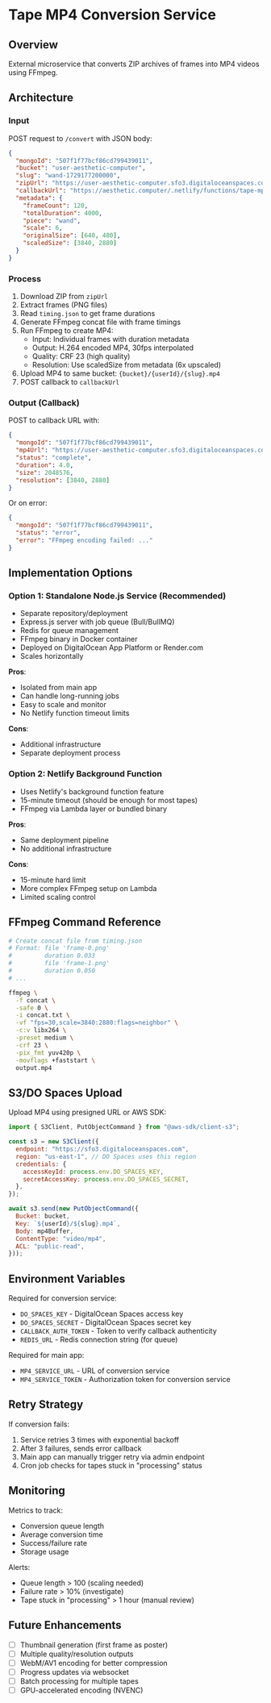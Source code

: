 # Tape MP4 Conversion Service

## Overview
External microservice that converts ZIP archives of frames into MP4 videos using FFmpeg.

## Architecture

### Input
POST request to `/convert` with JSON body:
```json
{
  "mongoId": "507f1f77bcf86cd799439011",
  "bucket": "user-aesthetic-computer",
  "slug": "wand-1729177200000",
  "zipUrl": "https://user-aesthetic-computer.sfo3.digitaloceanspaces.com/auth0|123/wand-1729177200000.zip",
  "callbackUrl": "https://aesthetic.computer/.netlify/functions/tape-mp4-complete",
  "metadata": {
    "frameCount": 120,
    "totalDuration": 4000,
    "piece": "wand",
    "scale": 6,
    "originalSize": [640, 480],
    "scaledSize": [3840, 2880]
  }
}
```

### Process
1. Download ZIP from `zipUrl`
2. Extract frames (PNG files)
3. Read `timing.json` to get frame durations
4. Generate FFmpeg concat file with frame timings
5. Run FFmpeg to create MP4:
   - Input: Individual frames with duration metadata
   - Output: H.264 encoded MP4, 30fps interpolated
   - Quality: CRF 23 (high quality)
   - Resolution: Use scaledSize from metadata (6x upscaled)
6. Upload MP4 to same bucket: `{bucket}/{userId}/{slug}.mp4`
7. POST callback to `callbackUrl`

### Output (Callback)
POST to callback URL with:
```json
{
  "mongoId": "507f1f77bcf86cd799439011",
  "mp4Url": "https://user-aesthetic-computer.sfo3.digitaloceanspaces.com/auth0|123/wand-1729177200000.mp4",
  "status": "complete",
  "duration": 4.0,
  "size": 2048576,
  "resolution": [3840, 2880]
}
```

Or on error:
```json
{
  "mongoId": "507f1f77bcf86cd799439011",
  "status": "error",
  "error": "FFmpeg encoding failed: ..."
}
```

## Implementation Options

### Option 1: Standalone Node.js Service (Recommended)
- Separate repository/deployment
- Express.js server with job queue (Bull/BullMQ)
- Redis for queue management
- FFmpeg binary in Docker container
- Deployed on DigitalOcean App Platform or Render.com
- Scales horizontally

**Pros**: 
- Isolated from main app
- Can handle long-running jobs
- Easy to scale and monitor
- No Netlify function timeout limits

**Cons**: 
- Additional infrastructure
- Separate deployment process

### Option 2: Netlify Background Function
- Uses Netlify's background function feature
- 15-minute timeout (should be enough for most tapes)
- FFmpeg via Lambda layer or bundled binary

**Pros**: 
- Same deployment pipeline
- No additional infrastructure

**Cons**: 
- 15-minute hard limit
- More complex FFmpeg setup on Lambda
- Limited scaling control

## FFmpeg Command Reference

```bash
# Create concat file from timing.json
# Format: file 'frame-0.png'
#         duration 0.033
#         file 'frame-1.png'
#         duration 0.050
# ...

ffmpeg \
  -f concat \
  -safe 0 \
  -i concat.txt \
  -vf "fps=30,scale=3840:2880:flags=neighbor" \
  -c:v libx264 \
  -preset medium \
  -crf 23 \
  -pix_fmt yuv420p \
  -movflags +faststart \
  output.mp4
```

## S3/DO Spaces Upload

Upload MP4 using presigned URL or AWS SDK:
```javascript
import { S3Client, PutObjectCommand } from "@aws-sdk/client-s3";

const s3 = new S3Client({
  endpoint: "https://sfo3.digitaloceanspaces.com",
  region: "us-east-1", // DO Spaces uses this region
  credentials: {
    accessKeyId: process.env.DO_SPACES_KEY,
    secretAccessKey: process.env.DO_SPACES_SECRET,
  },
});

await s3.send(new PutObjectCommand({
  Bucket: bucket,
  Key: `${userId}/${slug}.mp4`,
  Body: mp4Buffer,
  ContentType: "video/mp4",
  ACL: "public-read",
}));
```

## Environment Variables

Required for conversion service:
- `DO_SPACES_KEY` - DigitalOcean Spaces access key
- `DO_SPACES_SECRET` - DigitalOcean Spaces secret key
- `CALLBACK_AUTH_TOKEN` - Token to verify callback authenticity
- `REDIS_URL` - Redis connection string (for queue)

Required for main app:
- `MP4_SERVICE_URL` - URL of conversion service
- `MP4_SERVICE_TOKEN` - Authorization token for conversion service

## Retry Strategy

If conversion fails:
1. Service retries 3 times with exponential backoff
2. After 3 failures, sends error callback
3. Main app can manually trigger retry via admin endpoint
4. Cron job checks for tapes stuck in "processing" status

## Monitoring

Metrics to track:
- Conversion queue length
- Average conversion time
- Success/failure rate
- Storage usage

Alerts:
- Queue length > 100 (scaling needed)
- Failure rate > 10% (investigate)
- Tape stuck in "processing" > 1 hour (manual review)

## Future Enhancements

- [ ] Thumbnail generation (first frame as poster)
- [ ] Multiple quality/resolution outputs
- [ ] WebM/AV1 encoding for better compression
- [ ] Progress updates via websocket
- [ ] Batch processing for multiple tapes
- [ ] GPU-accelerated encoding (NVENC)
